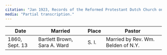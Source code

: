 ```yaml
---
citation: "Jan 1923, Records of the Reformed Protestant Dutch Church on Staten Island, New York City, transcribed and edited by Royden Woodward Vosburgh, v2, p144, [Staten Island, Richmond County, NY Genealogical Resources](http://www.nygenweb.net/richmond/church/RDCPortRichmond/index.html), FHL Film 514656 Item 5."
media: "Partial transcription."
---
```

| Date | Married | Place | Pastor |
| --- | --- | --- | --- | 
| 1860, Sept. 13 | Bartlett Brown, Sara A. Ward | S. I. | Married by Rev. Wm. Belden of N.Y. | 

